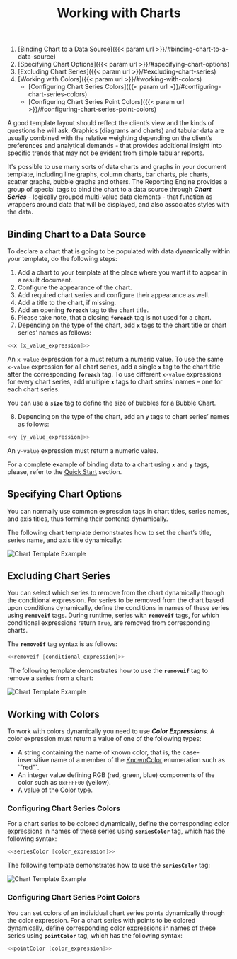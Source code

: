 ﻿---
id: "working-with-charts"
url: "assembly/developer-guide/working-with-charts"
title: "Working with Charts"
weight: 5
productName: "GroupDocs.Assembly Cloud"
description: "Working with Charts"
keywords: ""
---

1. [Binding Chart to a Data Source]({{< param url >}}/#binding-chart-to-a-data-source)
2. [Specifying Chart Options]({{< param url >}}/#specifying-chart-options)
3. [Excluding Chart Series]({{< param url >}}/#excluding-chart-series)
4. [Working with Colors]({{< param url >}}/#working-with-colors)
    * [Configuring Chart Series Colors]({{< param url >}}/#configuring-chart-series-colors)
    * [Configuring Chart Series Point Colors]({{< param url >}}/#configuring-chart-series-point-colors)

A good template layout should reflect the client’s view and the kinds of questions he will ask. Graphics (diagrams and charts) and tabular data are usually combined with the relative weighting depending on the client’s preferences and analytical demands - that provides additional insight into specific trends that may not be evident from simple tabular reports.

It's possible to use many sorts of data charts and graphs in your document template, including line graphs, column charts, bar charts, pie charts, scatter graphs, bubble graphs and others. The Reporting Engine provides a group of special tags to bind the chart to a data source through ***Chart Series*** - logically grouped multi-value data elements - that function as wrappers around data that will be displayed, and also associates styles with the data.

## Binding Chart to a Data Source

To declare a chart that is going to be populated with data dynamically within your template, do the following steps:

1. Add a chart to your template at the place where you want it to appear in a result document.
2. Configure the appearance of the chart.
3. Add required chart series and configure their appearance as well.
4. Add a title to the chart, if missing.
5. Add an opening **`foreach`** tag to the chart title.
6. Please take note, that a closing **`foreach`** tag is not used for a chart.
7. Depending on the type of the chart, add **`x`** tags to the chart title or chart series’ names as follows:

```C#
<<x [x_value_expression]>>
```

An `x-value` expression for a must return a numeric value. To use the same `x-value` expression for all chart series, add a single **`x`** tag to the chart title after the corresponding **`foreach`** tag. To use different `x-value` expressions for every chart series, add multiple **`x`** tags to chart series’ names – one for each chart series.

You can use a **`size`** tag to define the size of bubbles for a Bubble Chart.

8. Depending on the type of the chart, add an **`y`** tags to chart series’ names as follows:

```C#
<<y [y_value_expression]>>
```

An `y-value` expression must return a numeric value.

For a complete example of binding data to a chart using **`x`** and **`y`** tags, please, refer to the [Quick Start](/assembly/getting-started/quick-start/#generating-a-report-in-three-steps) section.

## Specifying Chart Options

You can normally use common expression tags in chart titles, series names, and axis titles, thus forming their contents dynamically.

The following chart template demonstrates how to set the chart’s title, series name, and axis title dynamically:

![Chart Template Example](/assembly/images/working-with-charts/chart_example_1.png)

## Excluding Chart Series

You can select which series to remove from the chart dynamically through the conditional expression. For series to be removed from the chart based upon conditions dynamically, define the conditions in names of these series using **`removeif`** tags. During runtime, series with **`removeif`** tags, for which conditional expressions return `True`, are removed from corresponding charts.

The **`removeif`** tag syntax is as follows:

```C#
<<removeif [conditional_expression]>>
```

 The following template demonstrates how to use the **`removeif`** tag to remove a series from a chart:

![Chart Template Example](/assembly/images/working-with-charts/chart_example_2.png)

## Working with Colors

To work with colors dynamically you need to use ***Color Expressions***. A color expression must return a value of one of the following types:

* A string containing the name of known color, that is, the case-insensitive name of a member of the [KnownColor](https://msdn.microsoft.com/en-us/library/system.drawing.knowncolor(v=vs.110).aspx) enumeration such as `"red"`.
* An integer value defining RGB (red, green, blue) components of the color such as `0xFFFF00` (yellow).
* A value of the [Color](http://msdn.microsoft.com/en-us/library/system.drawing.color(v=vs.110).aspx) type.

### Configuring Chart Series Colors

For a chart series to be colored dynamically, define the corresponding color expressions in names of these series using **`seriesColor`** tag, which has the following syntax:

```C#
<<seriesColor [color_expression]>>
```

The following template demonstrates how to use the **`seriesColor`** tag:

![Chart Template Example](/assembly/images/working-with-charts/chart_example_3.png)

### Configuring Chart Series Point Colors

You can set colors of an individual chart series points dynamically through the color expression. For a chart series with points to be colored dynamically, define corresponding color expressions in names of these series using **`pointColor`** tag, which has the following syntax:

```C#
<<pointColor [color_expression]>>
```
